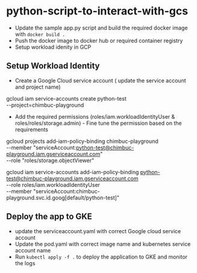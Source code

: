 # python-script-to-interact-with-gcs

- Update the sample app.py script and build the required docker image with `docker build .`
- Push the docker image to docker hub or required container registry
- Setup workload idenity in GCP

## Setup Workload Identity 

- Create a Google Cloud service account ( update the service account and project name)

gcloud iam service-accounts create python-test \
    --project=chimbuc-playground
    
- Add the required permissions (roles/iam.workloadIdentityUser & roles/roles/storage.admin) - Fine tune the permission based on the requirements

gcloud projects add-iam-policy-binding chimbuc-playground \
    --member "serviceAccount:python-test@chimbuc-playground.iam.gserviceaccount.com" \
    --role "roles/storage.objectViewer"

gcloud iam service-accounts add-iam-policy-binding python-test@chimbuc-playground.iam.gserviceaccount.com \
    --role roles/iam.workloadIdentityUser \
    --member "serviceAccount:chimbuc-playground.svc.id.goog[default/python-test]"

## Deploy the app to GKE

- update the serviceaccount.yaml with correct Google cloud service account 
- Update the pod.yaml with correct image name and kubernetes service account name 
- Run `kubectl apply -f .` to deploy the application to GKE and monitor the logs 
